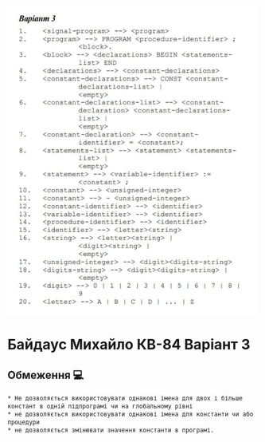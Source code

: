 ![Варіант](./Variant.jpg) 

# Байдаус Михайло КВ-84 Варіант 3



## Обмеження 💻
``` 
* Не дозволяється використовувати однакові імена для двох і більше констант в одній підпрограмі чи на глобальному рівні
* не дозволяється використовувати однакові імена для константи чи або процедури
* не дозволяється змінювати значення константи в програмі.
```
